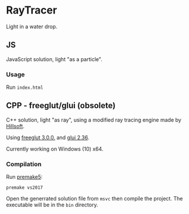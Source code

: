 # RayTracer

Light in a water drop.

## JS
JavaScript solution, light "as a particle". 

### Usage
Run ```index.html```

## CPP - freeglut/glui (obsolete)
C++ solution, light "as ray", using a modified ray tracing engine made by [Hillsoft](https://github.com/Hillsoft/Raytracer-Tutorial).

Using [freeglut 3.0.0.](http://freeglut.sourceforge.net/index.php#download) and [glui 2.36](https://sourceforge.net/projects/glui/).

Currently working on Windows (10) x64.

### Compilation
Run [premake5](https://premake.github.io):

```premake vs2017```

Open the generrated solution file from ```msvc``` then compile the project.
The executable will be in the ```bin``` directory.

